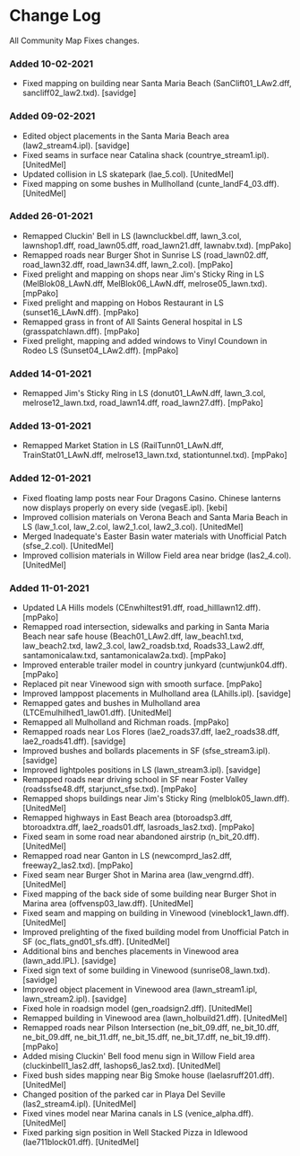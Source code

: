 # Change Log
All Community Map Fixes changes.

### Added 10-02-2021
- Fixed mapping on building near Santa Maria Beach (SanClift01_LAw2.dff, sancliff02_law2.txd). [savidge]
### Added 09-02-2021
- Edited object placements in the Santa Maria Beach area (law2_stream4.ipl). [savidge]
- Fixed seams in surface near Catalina shack (countrye_stream1.ipl). [UnitedMel]
- Updated collision in LS skatepark (lae_5.col). [UnitedMel]
- Fixed mapping on some bushes in Mullholland (cunte_landF4_03.dff). [UnitedMel]
### Added 26-01-2021
- Remapped Cluckin' Bell in LS (lawncluckbel.dff, lawn_3.col, lawnshop1.dff, road_lawn05.dff, road_lawn21.dff, lawnabv.txd). [mpPako]
- Remapped roads near Burger Shot in Sunrise LS (road_lawn02.dff, road_lawn32.dff, road_lawn34.dff, lawn_2.col). [mpPako]
- Fixed prelight and mapping on shops near Jim's Sticky Ring in LS (MelBlok08_LAwN.dff, MelBlok06_LAwN.dff, melrose05_lawn.txd).  [mpPako]
- Fixed prelight and mapping on Hobos Restaurant in LS (sunset16_LAwN.dff).  [mpPako]
- Remapped grass in front of All Saints General hospital in LS (grasspatchlawn.dff).  [mpPako]
- Fixed prelight, mapping and added windows to Vinyl Coundown in Rodeo LS (Sunset04_LAw2.dff).  [mpPako]
### Added 14-01-2021
- Remapped Jim's Sticky Ring in LS (donut01_LAwN.dff, lawn_3.col, melrose12_lawn.txd, road_lawn14.dff, road_lawn27.dff). [mpPako]
### Added 13-01-2021
- Remapped Market Station in LS (RailTunn01_LAwN.dff, TrainStat01_LAwN.dff, melrose13_lawn.txd, stationtunnel.txd). [mpPako]
### Added 12-01-2021
- Fixed floating lamp posts near Four Dragons Casino. Chinese lanterns now displays properly on every side (vegasE.ipl). [kebi]
- Improved collision materials on Verona Beach and Santa Maria Beach in LS (law_1.col, law_2.col, law2_1.col, law2_3.col). [UnitedMel]
- Merged Inadequate's Easter Basin water materials with Unofficial Patch (sfse_2.col). [UnitedMel]
- Improved collision materials in Willow Field area near bridge (las2_4.col). [UnitedMel]
### Added 11-01-2021
- Updated LA Hills models (CEnwhiltest91.dff, road_hilllawn12.dff). [mpPako]
- Remapped road intersection, sidewalks and parking in Santa Maria Beach near safe house (Beach01_LAw2.dff, law_beach1.txd, law_beach2.txd, law2_3.col, law2_roadsb.txd, Roads33_Law2.dff, santamonicalaw.txd, santamonicalaw2a.txd). [mpPako]
- Improved enterable trailer model in country junkyard (cuntwjunk04.dff). [mpPako]
- Replaced pit near Vinewood sign with smooth surface. [mpPako]
- Improved lamppost placements in Mulholland area (LAhills.ipl). [savidge]
- Remapped gates and bushes in Mulholland area (LTCEmulhilhed1_law01.dff). [UnitedMel]
- Remapped all Mulholland and Richman roads. [mpPako]
- Remapped roads near Los Flores (lae2_roads37.dff, lae2_roads38.dff, lae2_roads41.dff). [savidge]
- Improved bushes and bollards placements in SF (sfse_stream3.ipl). [savidge]
- Improved lightpoles positions in LS (lawn_stream3.ipl). [savidge]
- Remapped roads near driving school in SF near Foster Valley (roadssfse48.dff, starjunct_sfse.txd). [mpPako]
- Remapped shops buildings near Jim's Sticky Ring (melblok05_lawn.dff). [UnitedMel]
- Remapped highways in East Beach area (btoroadsp3.dff, btoroadxtra.dff, lae2_roads01.dff, lasroads_las2.txd). [mpPako]
- Fixed seam in some road near abandoned airstrip (n_bit_20.dff). [UnitedMel]
- Remapped road near Ganton in LS (newcomprd_las2.dff, freeway2_las2.txd). [mpPako]
- Fixed seam near Burger Shot in Marina area (law_vengrnd.dff). [UnitedMel]
- Fixed mapping of the back side of some building near Burger Shot in Marina area (offvensp03_law.dff). [UnitedMel]
- Fixed seam and mapping on building in Vinewood (vineblock1_lawn.dff). [UnitedMel]
- Improved prelighting of the fixed building model from Unofficial Patch in SF (oc_flats_gnd01_sfs.dff). [UnitedMel]
- Additional bins and benches placements in Vinewood area (lawn_add.IPL). [savidge]
- Fixed sign text of some building in Vinewood (sunrise08_lawn.txd). [savidge]
- Improved object placement in Vinewood area (lawn_stream1.ipl, lawn_stream2.ipl). [savidge]
- Fixed hole in roadsign model (gen_roadsign2.dff). [UnitedMel]
- Remapped building in Vinewood area (lawn_holbuild21.dff). [UnitedMel]
- Remapped roads near Pilson Intersection (ne_bit_09.dff, ne_bit_10.dff, ne_bit_09.dff, ne_bit_11.dff, ne_bit_15.dff, ne_bit_17.dff, ne_bit_19.dff). [mpPako]
- Added mising Cluckin' Bell food menu sign in Willow Field area (cluckinbell1_las2.dff, lashops6_las2.txd). [UnitedMel]
- Fixed bush sides mapping near Big Smoke house (laelasruff201.dff). [UnitedMel]
- Changed position of the parked car in Playa Del Seville (las2_stream4.ipl). [UnitedMel]
- Fixed vines model near Marina canals in LS (venice_alpha.dff). [UnitedMel]
- Fixed parking sign position in Well Stacked Pizza in Idlewood (lae711block01.dff). [UnitedMel]
